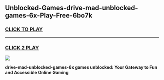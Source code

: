 
## Unblocked-Games-drive-mad-unblocked-games-6x-Play-Free-6bo7k
<h3>
<a href="https://premium76.site?title=drive-mad-unblocked-games-6x&ref=21A">CLICK TO PLAY</a></h3>
<hr>

<h3>
<a href="https://premium76.site?title=drive-mad-unblocked-games-6x&ref=21A">CLICK 2 PLAY</a>
  
</h3>

<a href="https://premium76.site?title=drive-mad-unblocked-games-6x&ref=21A"><img src="https://clearcache.store/games.png"></a>


**drive-mad-unblocked-games-6x games unblocked: Your Gateway to Fun and Accessible Online Gaming**

